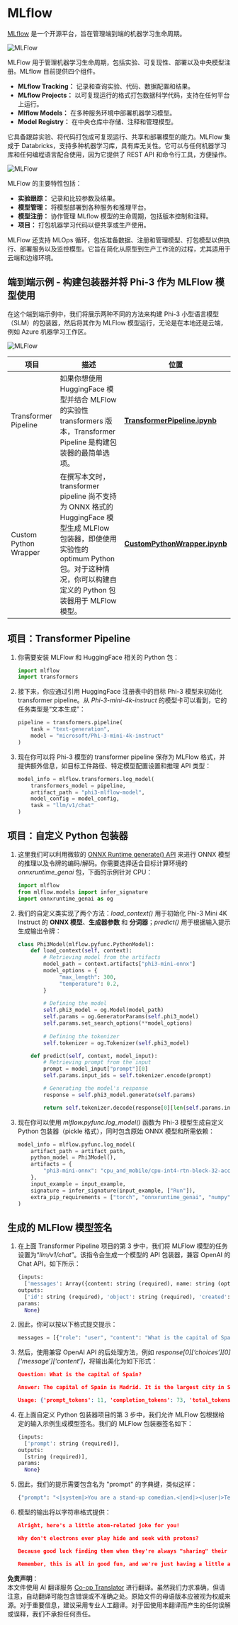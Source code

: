 <!--
CO_OP_TRANSLATOR_METADATA:
{
  "original_hash": "f61c383bbf0c3dac97e43f833c258731",
  "translation_date": "2025-07-17T02:26:57+00:00",
  "source_file": "md/02.Application/01.TextAndChat/Phi3/E2E_Phi-3-MLflow.md",
  "language_code": "zh"
}
-->
# MLflow

[MLflow](https://mlflow.org/) 是一个开源平台，旨在管理端到端的机器学习生命周期。

![MLFlow](../../../../../../translated_images/MlFlowmlops.ed16f47809d74d9ac0407bf43985ec022ad01f3d970083e465326951e43b2e01.zh.png)

MLFlow 用于管理机器学习生命周期，包括实验、可复现性、部署以及中央模型注册。MLflow 目前提供四个组件。

- **MLflow Tracking：** 记录和查询实验、代码、数据配置和结果。
- **MLflow Projects：** 以可复现运行的格式打包数据科学代码，支持在任何平台上运行。
- **Mlflow Models：** 在多种服务环境中部署机器学习模型。
- **Model Registry：** 在中央仓库中存储、注释和管理模型。

它具备跟踪实验、将代码打包成可复现运行、共享和部署模型的能力。MLFlow 集成于 Databricks，支持多种机器学习库，具有库无关性。它可以与任何机器学习库和任何编程语言配合使用，因为它提供了 REST API 和命令行工具，方便操作。

![MLFlow](../../../../../../translated_images/MLflow2.5a22eb718f6311d16f1a1952a047dc6b9e392649f1e0fc7bc3c3dcd65e3af07c.zh.png)

MLFlow 的主要特性包括：

- **实验跟踪：** 记录和比较参数及结果。
- **模型管理：** 将模型部署到各种服务和推理平台。
- **模型注册：** 协作管理 MLflow 模型的生命周期，包括版本控制和注释。
- **项目：** 打包机器学习代码以便共享或生产使用。

MLFlow 还支持 MLOps 循环，包括准备数据、注册和管理模型、打包模型以供执行、部署服务以及监控模型。它旨在简化从原型到生产工作流的过程，尤其适用于云端和边缘环境。

## 端到端示例 - 构建包装器并将 Phi-3 作为 MLFlow 模型使用

在这个端到端示例中，我们将展示两种不同的方法来构建 Phi-3 小型语言模型（SLM）的包装器，然后将其作为 MLFlow 模型运行，无论是在本地还是云端，例如 Azure 机器学习工作区。

![MLFlow](../../../../../../translated_images/MlFlow1.fd745e47dbd3fecfee254096d496cdf1cb3e1789184f9efcead9c2a96e5a979b.zh.png)

| 项目 | 描述 | 位置 |
| ------------ | ----------- | -------- |
| Transformer Pipeline | 如果你想使用 HuggingFace 模型并结合 MLFlow 的实验性 transformers 版本，Transformer Pipeline 是构建包装器的最简单选项。 | [**TransformerPipeline.ipynb**](../../../../../../code/06.E2E/E2E_Phi-3-MLflow_TransformerPipeline.ipynb) |
| Custom Python Wrapper | 在撰写本文时，transformer pipeline 尚不支持为 ONNX 格式的 HuggingFace 模型生成 MLFlow 包装器，即使使用实验性的 optimum Python 包。对于这种情况，你可以构建自定义的 Python 包装器用于 MLFlow 模型。 | [**CustomPythonWrapper.ipynb**](../../../../../../code/06.E2E/E2E_Phi-3-MLflow_CustomPythonWrapper.ipynb) |

## 项目：Transformer Pipeline

1. 你需要安装 MLFlow 和 HuggingFace 相关的 Python 包：

    ``` Python
    import mlflow
    import transformers
    ```

2. 接下来，你应通过引用 HuggingFace 注册表中的目标 Phi-3 模型来初始化 transformer pipeline。从 _Phi-3-mini-4k-instruct_ 的模型卡可以看到，它的任务类型是“文本生成”：

    ``` Python
    pipeline = transformers.pipeline(
        task = "text-generation",
        model = "microsoft/Phi-3-mini-4k-instruct"
    )
    ```

3. 现在你可以将 Phi-3 模型的 transformer pipeline 保存为 MLFlow 格式，并提供额外信息，如目标工件路径、特定模型配置设置和推理 API 类型：

    ``` Python
    model_info = mlflow.transformers.log_model(
        transformers_model = pipeline,
        artifact_path = "phi3-mlflow-model",
        model_config = model_config,
        task = "llm/v1/chat"
    )
    ```

## 项目：自定义 Python 包装器

1. 这里我们可以利用微软的 [ONNX Runtime generate() API](https://github.com/microsoft/onnxruntime-genai) 来进行 ONNX 模型的推理以及令牌的编码/解码。你需要选择适合目标计算环境的 _onnxruntime_genai_ 包，下面的示例针对 CPU：

    ``` Python
    import mlflow
    from mlflow.models import infer_signature
    import onnxruntime_genai as og
    ```

1. 我们的自定义类实现了两个方法：_load_context()_ 用于初始化 Phi-3 Mini 4K Instruct 的 **ONNX 模型**、**生成器参数** 和 **分词器**；_predict()_ 用于根据输入提示生成输出令牌：

    ``` Python
    class Phi3Model(mlflow.pyfunc.PythonModel):
        def load_context(self, context):
            # Retrieving model from the artifacts
            model_path = context.artifacts["phi3-mini-onnx"]
            model_options = {
                 "max_length": 300,
                 "temperature": 0.2,         
            }
        
            # Defining the model
            self.phi3_model = og.Model(model_path)
            self.params = og.GeneratorParams(self.phi3_model)
            self.params.set_search_options(**model_options)
            
            # Defining the tokenizer
            self.tokenizer = og.Tokenizer(self.phi3_model)
    
        def predict(self, context, model_input):
            # Retrieving prompt from the input
            prompt = model_input["prompt"][0]
            self.params.input_ids = self.tokenizer.encode(prompt)
    
            # Generating the model's response
            response = self.phi3_model.generate(self.params)
    
            return self.tokenizer.decode(response[0][len(self.params.input_ids):])
    ```

1. 现在你可以使用 _mlflow.pyfunc.log_model()_ 函数为 Phi-3 模型生成自定义 Python 包装器（pickle 格式），同时包含原始 ONNX 模型和所需依赖：

    ``` Python
    model_info = mlflow.pyfunc.log_model(
        artifact_path = artifact_path,
        python_model = Phi3Model(),
        artifacts = {
            "phi3-mini-onnx": "cpu_and_mobile/cpu-int4-rtn-block-32-acc-level-4",
        },
        input_example = input_example,
        signature = infer_signature(input_example, ["Run"]),
        extra_pip_requirements = ["torch", "onnxruntime_genai", "numpy"],
    )
    ```

## 生成的 MLFlow 模型签名

1. 在上面 Transformer Pipeline 项目的第 3 步中，我们将 MLFlow 模型的任务设置为“_llm/v1/chat_”。该指令会生成一个模型的 API 包装器，兼容 OpenAI 的 Chat API，如下所示：

    ``` Python
    {inputs: 
      ['messages': Array({content: string (required), name: string (optional), role: string (required)}) (required), 'temperature': double (optional), 'max_tokens': long (optional), 'stop': Array(string) (optional), 'n': long (optional), 'stream': boolean (optional)],
    outputs: 
      ['id': string (required), 'object': string (required), 'created': long (required), 'model': string (required), 'choices': Array({finish_reason: string (required), index: long (required), message: {content: string (required), name: string (optional), role: string (required)} (required)}) (required), 'usage': {completion_tokens: long (required), prompt_tokens: long (required), total_tokens: long (required)} (required)],
    params: 
      None}
    ```

1. 因此，你可以按以下格式提交提示：

    ``` Python
    messages = [{"role": "user", "content": "What is the capital of Spain?"}]
    ```

1. 然后，使用兼容 OpenAI API 的后处理方法，例如 _response[0][‘choices’][0][‘message’][‘content’]_，将输出美化为如下形式：

    ``` JSON
    Question: What is the capital of Spain?
    
    Answer: The capital of Spain is Madrid. It is the largest city in Spain and serves as the political, economic, and cultural center of the country. Madrid is located in the center of the Iberian Peninsula and is known for its rich history, art, and architecture, including the Royal Palace, the Prado Museum, and the Plaza Mayor.
    
    Usage: {'prompt_tokens': 11, 'completion_tokens': 73, 'total_tokens': 84}
    ```

1. 在上面自定义 Python 包装器项目的第 3 步中，我们允许 MLFlow 包根据给定的输入示例生成模型签名。我们的 MLFlow 包装器签名如下：

    ``` Python
    {inputs: 
      ['prompt': string (required)],
    outputs: 
      [string (required)],
    params: 
      None}
    ```

1. 因此，我们的提示需要包含名为 "prompt" 的字典键，类似这样：

    ``` Python
    {"prompt": "<|system|>You are a stand-up comedian.<|end|><|user|>Tell me a joke about atom<|end|><|assistant|>",}
    ```

1. 模型的输出将以字符串格式提供：

    ``` JSON
    Alright, here's a little atom-related joke for you!
    
    Why don't electrons ever play hide and seek with protons?
    
    Because good luck finding them when they're always "sharing" their electrons!
    
    Remember, this is all in good fun, and we're just having a little atomic-level humor!
    ```

**免责声明**：  
本文件使用 AI 翻译服务 [Co-op Translator](https://github.com/Azure/co-op-translator) 进行翻译。虽然我们力求准确，但请注意，自动翻译可能包含错误或不准确之处。原始文件的母语版本应被视为权威来源。对于重要信息，建议采用专业人工翻译。对于因使用本翻译而产生的任何误解或误释，我们不承担任何责任。